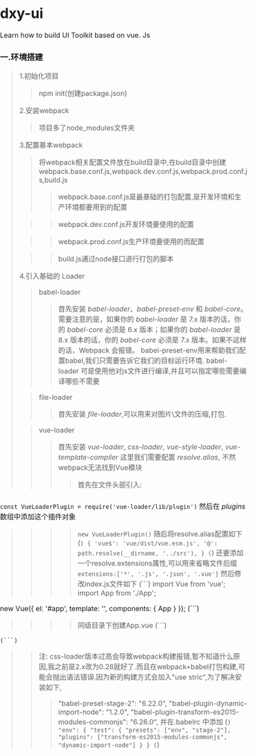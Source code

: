 # dxy-ui
Learn how to build UI Toolkit based on vue. Js


### 一.环境搭建
> 1.初始化项目
>> npm init(创建package.json)
> 
> 2.安装webpack
>> 项目多了node_modules文件夹
>
> 3.配置基本webpack
>> 将webpack相关配置文件放在build目录中,在build目录中创建webpack.base.conf.js,webpack.dev.conf.js,webpack.prod.conf.js,build.js
>>>webpack.base.conf.js是最基础的打包配置,是开发环境和生产环境都要用到的配置
> 
>>>webpack.dev.conf.js开发环境要使用的配置
> 
>>>webpack.prod.conf.js生产环境要使用的而配置
> 
>>>build.js通过node接口进行打包的脚本
>
> 4.引入基础的 Loader
>> babel-loader
>>>首先安装 *babel-loader*、*babel-preset-env* 和 *babel-core*。需要注意的是，如果你的 *babel-loader* 是 7.x 版本的话，你的 *babel-core* 必须是 6.x 版本；如果你的 *babel-loader* 是 8.x 版本的话，你的 *babel-core* 必须是 7.x 版本。如果不这样的话，Webpack 会报错。
>>> babel-preset-env用来帮助我们配置babel,我们只需要告诉它我们的目标运行环境.
>>> babel-loader 可是使用他对js文件进行编译,并且可以指定哪些需要编译哪些不需要
>
>> file-loader
>>> 首先安装 *file-loader*,可以用来对图片\文件的压缩,打包.
>
>> vue-loader
>>> 首先安装 *vue-loader*, *css-loader*, *vue-style-loader*, *vue-template-compiler*
>>> 这里我们需要配置 *resolve.alias*, 不然webpack无法找到Vue模块
>>>> 首先在文件头部引入:
###   
  `const VueLoaderPlugin = require('vue-loader/lib/plugin')`
    然后在 *plugins* 数组中添加这个插件对象
>>>> `new VueLoaderPlugin()`
>>>> 随后将resolve.alias配置如下
>>>> (```)
        {
          'vue$': 'vue/dist/vue.esm.js',
          '@': path.resolve(__dirname, '../src'),
        }
      (```)
>>>> 还要添加一个resolve.extensions属性,可以用来省略文件后缀
>>>> `extensions:['*', '.js', '.json', '.vue']`
>>>> 然后修改index.js文件如下
    (```)
import Vue from 'vue';
import App from './App';

new Vue({
  el: '#app',
  template: '<App/>',
  components: { App }
});
    (```)
>>>> 同级目录下创建App.vue
    (```)
<template>
  <h1>Hello World!</h1>
</template>

<script>
  export default {
    name: 'App'
  }
</script>

<style>
  html, body {
    padding: 0;
    margin: 0;
    box-sizing: border-box;
    font-size: 16px;
  }
</style>
    (```)
>> 注: css-loader版本过高会导致webpack构建报错,暂不知道什么原因,我之前是2.x改为0.28就好了.而且在webpack+babel打包构建,可能会抛出语法错误.因为新的构建方式会加入"use stric",为了解决安装如下,
>>>    "babel-preset-stage-2": "6.22.0",
>>>    "babel-plugin-dynamic-import-node": "1.2.0",
>>>    "babel-plugin-transform-es2015-modules-commonjs": "6.26.0",
>> 并在.babelrc 中添加
 (```)
"env": {
  "test": {
    "presets": ["env", "stage-2"],
    "plugins": ["transform-es2015-modules-commonjs", "dynamic-import-node"]
  }
}
  (```)






